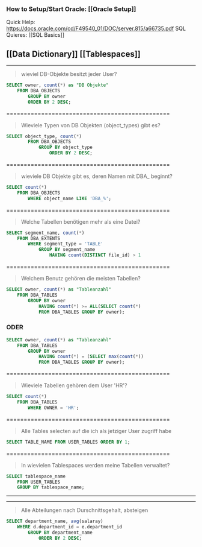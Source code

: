 
### How to Setup/Start Oracle: [[Oracle Setup]]
Quick Help: https://docs.oracle.com/cd/F49540_01/DOC/server.815/a66735.pdf
SQL Quieres: [[SQL Basics]]

[[Data Dictionary]]
[[Tablespaces]]
---
---

> wieviel DB-Objekte besitzt jeder User?
```SQL
SELECT owner, count(*) as "DB Objekte"
	FROM DBA_OBJECTS
		GROUP BY owner
		ORDER BY 2 DESC;
```
===============================================
> Wieviele Typen von DB Objekten (object_types) gibt es?

```SQL
SELECT object_type, count(*)
		FROM DBA_OBJECTS
			GROUP BY object_type
				ORDER BY 2 DESC;
```
===============================================
> wieviele DB Objekte gibt es, deren Namen mit DBA_ beginnt?

```SQL
SELECT count(*)
	FROM DBA_OBJECTS
		WHERE object_name LIKE 'DBA_%';
```
===============================================
> Welche Tabellen benötigen mehr als eine Datei?

```sql
SELECT segment_name, count(*)
	FROM DBA_EXTENTS
		WHERE segment_type = 'TABLE'
			GROUP BY segment_name
				HAVING count(DISTINCT file_id) > 1
```
===============================================
> Welchem Benutz gehören die meisten Tabellen?

```SQL 
SELECT owner, count(*) as "Tableanzahl"
	FROM DBA_TABLES
		GROUP BY owner
			HAVING count(*) >= ALL(SELECT count(*) 
			FROM DBA_TABLES GROUP BY owner);
```
### ODER 
```SQL
SELECT owner, count(*) as "Tableanzahl"
	FROM DBA_TABLES
		GROUP BY owner
			HAVING count(*) = (SELECT max(count(*)) 
			FROM DBA_TABLES GROUP BY owner);
```
===============================================
> Wieviele Tabellen gehören dem User 'HR'?

```SQL
SELECT count(*) 
	FROM DBA_TABLES 
		WHERE OWNER = 'HR';
```
===============================================
> Alle Tables selecten auf die ich als jetziger User zugriff habe

```SQL
SELECT TABLE_NAME FROM USER_TABLES ORDER BY 1;
```
===============================================
> In wievielen Tablespaces werden meine Tabellen verwaltet?

```SQL
SELECT tablespace_name
	FROM USER_TABLES
	GROUP BY tablespace_name;

```

---
---

> Alle Abteilungen nach Durschnittsgehalt, absteigen

```sql
SELECT department_name, avg(salaray)
	WHERE d.department_id = e.department_id
		GROUP BY department_name
			ORDER BY 2 DESC;
```

```sql

```


